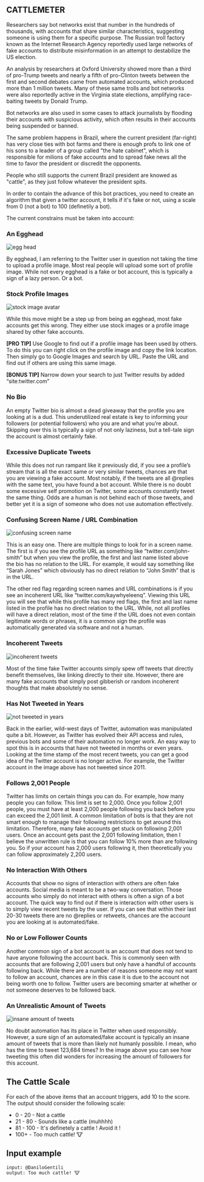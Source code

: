 ## CATTLEMETER

Researchers say bot networks exist that number in the hundreds of thousands, with accounts that share similar characteristics, suggesting someone is using them for a specific purpose. The Russian troll factory known as the Internet Research Agency reportedly used large networks of fake accounts to distribute misinformation in an attempt to destabilize the US election.

An analysis by researchers at Oxford University showed more than a third of pro-Trump tweets and nearly a fifth of pro-Clinton tweets between the first and second debates came from automated accounts, which produced more than 1 million tweets. Many of these same trolls and bot networks were also reportedly active in the Virginia state elections, amplifying race-baiting tweets by Donald Trump.

Bot networks are also used in some cases to attack journalists by flooding their accounts with suspicious activity, which often results in their accounts being suspended or banned.

The same problem happens in Brazil, where the current president (far-right) has very close ties with bot farms and there is enough profs to link one of his sons to a leader of a group called "the hate cabinet", which is responsible for milions of fake accounts and to spread fake news all the time to favor the president or discredit the opponents.

People who still supports the current Brazil president are knowed as "cattle", as they just follow whatever the president spits.

In order to contain the advance of this bot practices, you need to create an algorithm that given a twitter account, it tells if it's fake or not, using a scale from 0 (not a bot) to 100 (definetily a bot).

The current constrains must be taken into account:

### An Egghead

<p align="left">
  <img src="../../assets/twitter-egghead.png" alt="egg head">
</p>

By egghead, I am referring to the Twitter user in question not taking the time to upload a profile image. Most real people will upload some sort of profile image. While not every egghead is a fake or bot account, this is typically a sign of a lazy person. Or a bot.

### Stock Profile Images

<p align="left">
  <img src="../../assets/Twitter-Stock-Image-Profile.png" alt="stock image avatar">
</p>

While this move might be a step up from being an egghead, most fake accounts get this wrong. They either use stock images or a profile image shared by other fake accounts.

**[PRO TIP]** Use Google to find out if a profile image has been used by others. To do this you can right click on the profile image and copy the link location. Then simply go to Google Images and search by URL. Paste the URL and find out if others are using this same image.

**[BONUS TIP]** Narrow down your search to just Twitter results by added “site:twitter.com”

### No Bio

An empty Twitter bio is almost a dead giveaway that the profile you are looking at is a dud. This underutilized real estate is key to informing your followers (or potential followers) who you are and what you’re about. Skipping over this is typically a sign of not only laziness, but a tell-tale sign the account is almost certainly fake.

### Excessive Duplicate Tweets

While this does not run rampant like it previously did, if you see a profile’s stream that is all the exact same or very similar tweets, chances are that you are viewing a fake account.
Most notably, if the tweets are all @replies with the same text, you have found a bot account. While there is no doubt some excessive self promotion on Twitter, some accounts constantly tweet the same thing. Odds are a human is not behind each of those tweets, and better yet it is a sign of someone who does not use automation effectively.

### Confusing Screen Name / URL Combination

<p align="left">
  <img src="../../assets/Confusing-Screen-Name.png" alt="confusing screen name">
</p>

This is an easy one. There are multiple things to look for in a screen name. The first is if you see the profile URL as something like “twitter.com/john-smith” but when you view the profile, the first and last name listed above the bio has no relation to the URL. For example, it would say something like “Sarah Jones” which obviously has no direct relation to “John Smith” that is in the URL.

The other red flag regarding screen names and URL combinations is if you see an incoherent URL like “twitter.com/kaywhyeleenq”. Viewing this URL you will see that while this profile has many red flags, the first and last name listed in the profile has no direct relation to the URL. While, not all profiles will have a direct relation, most of the time if the URL does not even contain legitimate words or phrases, it is a common sign the profile was automatically generated via software and not a human.

### Incoherent Tweets

<p align="left">
  <img src="../../assets/Incoherent-Tweets.png" alt="incoherent tweets">
</p>

Most of the time fake Twitter accounts simply spew off tweets that directly benefit themselves, like linking directly to their site. However, there are many fake accounts that simply post gibberish or random incoherent thoughts that make absolutely no sense.

### Has Not Tweeted in Years

<p align="left">
  <img src="../../assets/Has-Not-Tweeted-In-Years.png" alt="not tweeted in years">
</p>

Back in the earlier, wild-west days of Twitter, automation was manipulated quite a bit. However, as Twitter has evolved their API access and rules, previous bots and some of their automation no longer work. An easy way to spot this is in accounts that have not tweeted in months or even years. Looking at the time stamp of the most recent tweets, you can get a good idea of the Twitter account is no longer active. For example, the Twitter account in the image above has not tweeted since 2011.

### Follows 2,001 People

Twitter has limits on certain things you can do. For example, how many people you can follow. This limit is set to 2,000. Once you follow 2,001 people, you must have at least 2,000 people following you back before you can exceed the 2,001 limit. A common limitation of bots is that they are not smart enough to manage their following restrictions to get around this limitation. Therefore, many fake accounts get stuck on following 2,001 users.
Once an account gets past the 2,001 following limitation, then I believe the unwritten rule is that you can follow 10% more than are following you. So if your account has 2,000 users following it, then theoretically you can follow approximately 2,200 users.

### No Interaction With Others

Accounts that show no signs of interaction with others are often fake accounts. Social media is meant to be a two-way conversation. Those accounts who simply do not interact with others is often a sign of a bot account.
The quick way to find out if there is interaction with other users is to simply view recent tweets by the user. If you can see that within their last 20-30 tweets there are no @replies or retweets, chances are the account you are looking at is automated/fake.

### No or Low Follower Counts

Another common sign of a bot account is an account that does not tend to have anyone following the account back. This is commonly seen with accounts that are following 2,001 users but only have a handful of accounts following back. While there are a number of reasons someone may not want to follow an account, chances are in this case it is due to the account not being worth one to follow. Twitter users are becoming smarter at whether or not someone deserves to be followed back.

### An Unrealistic Amount of Tweets

<p align="left">
  <img src="../../assets/An-Insane-Amount-of-Tweets.png" alt="insane amount of tweets">
</p>

No doubt automation has its place in Twitter when used responsibly. However, a sure sign of an automated/fake account is typically an insane amount of tweets that is more than likely not humanly possible. I mean, who has the time to tweet 123,684 times? In the image above you can see how tweeting this often did wonders for increasing the amount of followers for this account.

## The Cattle Scale

For each of the above items that an account triggers, add 10 to the score. The output should consider the following scale:

- 0 - 20 - Not a cattle
- 21 - 80 - Sounds like a cattle (muhhhh)
- 81 - 100 - It's definetely a cattle ! Avoid it !
- 100+ - Too much cattle! 🐮

## Input example

```
input: @DaniloGentili
output: Too much cattle! 🐮
```
